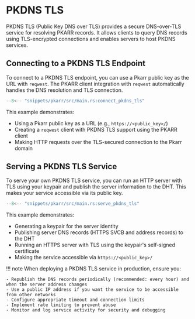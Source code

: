 # PKDNS TLS

PKDNS TLS (Public Key DNS over TLS) provides a secure DNS-over-TLS service for resolving PKARR records. It allows clients to query DNS records using TLS-encrypted connections and enables servers to host PKDNS services.

## Connecting to a PKDNS TLS Endpoint

To connect to a PKDNS TLS endpoint, you can use a Pkarr public key as the URL with `reqwest`. The PKARR client integration with `reqwest` automatically handles the DNS resolution and TLS connection.

```rust
--8<-- "snippets/pkarr/src/main.rs:connect_pkdns_tls"
```

This example demonstrates:
- Using a Pkarr public key as a URL (e.g., `https://<public_key>/`)
- Creating a `reqwest` client with PKDNS TLS support using the PKARR client
- Making HTTP requests over the TLS-secured connection to the Pkarr domain

## Serving a PKDNS TLS Service

To serve your own PKDNS TLS service, you can run an HTTP server with TLS using your keypair and publish the server information to the DHT. This makes your service accessible via its public key.

```rust
--8<-- "snippets/pkarr/src/main.rs:serve_pkdns_tls"
```

This example demonstrates:
- Generating a keypair for the server identity
- Publishing server DNS records (HTTPS SVCB and address records) to the DHT
- Running an HTTPS server with TLS using the keypair's self-signed certificate
- Making the service accessible via `https://<public_key>/`

!!! note
    When deploying a PKDNS TLS service in production, ensure you:
    
    - Republish the DNS records periodically (recommended: every hour) and when the server address changes
    - Use a public IP address if you want the service to be accessible from other networks
    - Configure appropriate timeout and connection limits
    - Implement rate limiting to prevent abuse
    - Monitor and log service activity for security and debugging
